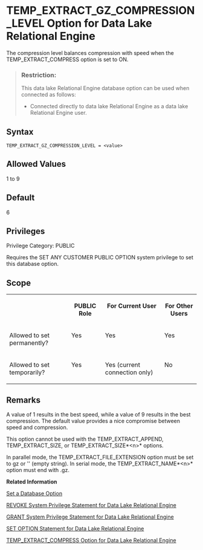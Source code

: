 <!-- loioee9f6aaf17ec413dad8bd2c998adbf54 -->

# TEMP\_EXTRACT\_GZ\_COMPRESSION\_LEVEL Option for Data Lake Relational Engine

The compression level balances compression with speed when the TEMP\_EXTRACT\_COMPRESS option is set to ON.



> ### Restriction:  
> This data lake Relational Engine database option can be used when connected as follows:
> 
> -   Connected directly to data lake Relational Engine as a data lake Relational Engine user.



<a name="loioee9f6aaf17ec413dad8bd2c998adbf54__section_zx3_g24_hrb"/>

## Syntax

```
TEMP_EXTRACT_GZ_COMPRESSION_LEVEL = <value>
```



<a name="loioee9f6aaf17ec413dad8bd2c998adbf54__iq_refso_992"/>

## Allowed Values

1 to 9



<a name="loioee9f6aaf17ec413dad8bd2c998adbf54__iq_refso_993"/>

## Default

6



<a name="loioee9f6aaf17ec413dad8bd2c998adbf54__section_k3c_gxb_3qb"/>

## Privileges

Privilege Category: PUBLIC

Requires the SET ANY CUSTOMER PUBLIC OPTION system privilege to set this database option.



<a name="loioee9f6aaf17ec413dad8bd2c998adbf54__iq_refso_994"/>

## Scope


<table>
<tr>
<th valign="top">

 



</th>
<th valign="top">

PUBLIC Role



</th>
<th valign="top">

For Current User



</th>
<th valign="top">

For Other Users



</th>
</tr>
<tr>
<td valign="top">

Allowed to set permanently?



</td>
<td valign="top">

Yes



</td>
<td valign="top">

Yes



</td>
<td valign="top">

Yes



</td>
</tr>
<tr>
<td valign="top">

Allowed to set temporarily?



</td>
<td valign="top">

Yes



</td>
<td valign="top">

Yes \(current connection only\)



</td>
<td valign="top">

No



</td>
</tr>
</table>



<a name="loioee9f6aaf17ec413dad8bd2c998adbf54__iq_refso_995"/>

## Remarks

A value of 1 results in the best speed, while a value of 9 results in the best compression. The default value provides a nice compromise between speed and compression.

This option cannot be used with the TEMP\_EXTRACT\_APPEND, TEMP\_EXTRACT\_SIZE, or TEMP\_EXTRACT\_SIZE*<n\>* options.

In parallel mode, the TEMP\_EXTRACT\_FILE\_EXTENSION option must be set to gz or '' \(empty string\). In serial mode, the TEMP\_EXTRACT\_NAME*<n\>* option must end with .gz.

**Related Information**  


[Set a Database Option](set-a-database-option-0dcb893.md "You set options with the SET OPTION statement.")

[REVOKE System Privilege Statement for Data Lake Relational Engine](../080-sql-statements/revoke-system-privilege-statement-for-data-lake-relational-engine-a3eadda.md "Removes specific system privileges from specific users and the right to administer the privilege.")

[GRANT System Privilege Statement for Data Lake Relational Engine](../080-sql-statements/grant-system-privilege-statement-for-data-lake-relational-engine-a3dfcb0.md "Grants specific system privileges to users or roles, with or without administrative rights.")

[SET OPTION Statement for Data Lake Relational Engine](../080-sql-statements/set-option-statement-for-data-lake-relational-engine-a625da7.md "Changes options that affect the behavior of the database and its compatibility with Transact-SQL. Setting the value of an option can change the behavior for all users or an individual user, in either a temporary or permanent scope.")

[TEMP\_EXTRACT\_COMPRESS Option for Data Lake Relational Engine](temp-extract-compress-option-for-data-lake-relational-engine-aef24bc.md "Writes the output file for exports in gzip format. This results in a significant savings of storagespace when exporting tables.")

